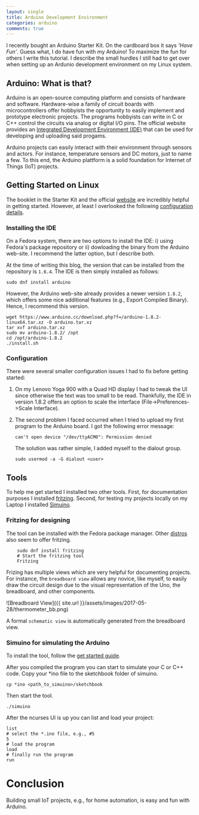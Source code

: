```yaml
---
layout: single
title: Arduino Development Environment
categories: arduino
comments: true
---
```


I recently bought an Arduino Starter Kit.
On the cardboard box it says _'Have Fun'_. Guess what, I do have fun with my Arduino! To maximize the fun for others I write this tutorial. I describe the small hurdles I still had to get over when setting up an Ardunio development environment on my Linux system.

## Arduino: What is that?

Arduino is an open-source computing platform and consists of hardware
and software.
Hardware-wise a family of circuit boards with microcontrollers offer hobbyists the opportunity to easily implement and prototype electronic projects.
The programs hobbyists can write in C or C++ control the circuits via analog or digital I/O pins.
The official website provides an [Integrated Development Environment (IDE)](https://www.arduino.cc/en/Main/Software) that can be used for developing and uploading said progams.

Arduino projects can easily interact with their environment through sensors and actors.
For instance, temperature sensors and DC motors, just to name a few.
To this end, the Arduino plattform is a solid foundation for Internet of Things (IoT) projects.
            
## Getting Started on Linux

The booklet in the Starter Kit and the official [website](https://www.arduino.cc/en/Guide/HomePage) are incredibly helpful in getting started.
However, at least I overlooked the following [configuration details](http://www.arduino.org/learning/getting-started/arduino-ide-on-linux-based-os). 


### Installing the IDE

On a Fedora system, there are two options to install the IDE:
i) using Fedora's package repository or ii) dowloading the binary from the Arduino web-site. I recommend the latter option, but I describe both.

At the time of writing this blog, the version that can be installed from the repository is  ```1.6.4```. The IDE is then simply installed as follows:

    sudo dnf install arduino 
            
However, the Arduino web-site already provides a newer version ```1.8.2```, which offers some nice additional features (e.g., Export Compiled Binary). Hence, I recommend this version.

    wget https://www.arduino.cc/download.php?f=/arduino-1.8.2-linux64.tar.xz -O arduino.tar.xz
    tar xvf arduino.tar.xz
    sudo mv arduino-1.8.2/ /opt
    cd /opt/arduino-1.8.2
    ./install.sh

### Configuration

There were several smaller configuration issues I had to fix before getting started:

1. On my Lenovo Yoga 900 with a Quad HD display I had to tweak the UI since otherwise the text was too small to be read.
Thankfully, the IDE in version 1.8.2 offers an option to scale the interface (File->Preferences->Scale Interface).
                          
1. The second problem I faced occurred when I tried to upload my first program to the Arduino board. I got the following error message:
         
   ```
   can't open device "/dev/ttyACM0": Permission denied 
   ```

   The solution was rather simple, I added myself to the dialout group.
   
    ```
    sudo usermod -a -G dialout <user>
    ```    
  
## Tools
  
To help me get started I installed two other tools. 
First, for documentation purposes I installed [fritzing](http://fritzing.org/home/).
Second, for testing my projects locally on my Laptop I installed [Simuino](http://web.simuino.com/). 
  
### Fritzing for designing

The tool can be installed with the Fedora package manager. Other [distros](https://launchpad.net/ubuntu/+source/fritzing) also seem to offer fritzing.

        sudo dnf install fritzing
        # Start the fritzing tool
        Fritzing

Frizing has multiple views which are very helpful for documenting projects.
For instance, the ```breadboard view``` allows any novice, like myself, to easily draw the circuit design due to the visual representation of the Uno, the breadboard, and other components.

![Breadboard View]({{ site.url }}/assets/images/2017-05-28/thermometer_bb.png)

A formal ```schematic view``` is automatically generated from the breadboard view.
  
### Simuino for simulating the Arduino
     
To install the tool, follow the [get started guide](http://web.simuino.com/get-started).

After you compiled the program you can start to simulate your C or C++ code.
Copy your *ino file to the sketchbook folder of simuino.

    cp *ino <path_to_simuino>/sketchbook

Then start the tool.

    ./simuino

After the ncurses UI is up you can list and load your project:

    list
    # select the *.ino file, e.g., #5
    5
    # load the program
    load
    # finally run the program
    run


# Conclusion

Building small IoT projects, e.g., for home automation, is easy and fun with Arduino.


                
     